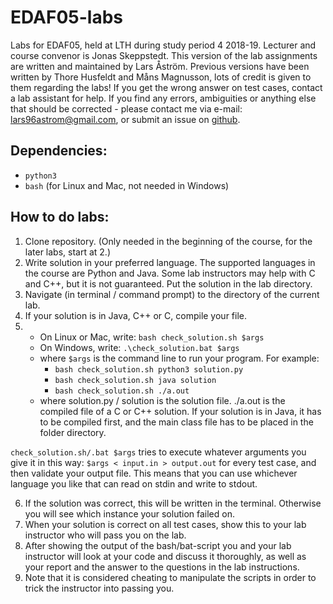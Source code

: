 # EDAF05-labs
Labs for EDAF05, held at LTH during study period 4 2018-19. Lecturer and course convenor is Jonas Skeppstedt. This version of the lab assignments are written and maintained by Lars Åström. Previous versions have been written by Thore Husfeldt and Måns Magnusson, lots of credit is given to them regarding the labs! If you get the wrong answer on test cases, contact a lab assistant for help. If you find any errors, ambiguities or anything else that should be corrected - please contact me via e-mail: lars96astrom@gmail.com, or submit an issue on [github](https://github.com/LarsAstrom/EDAF05-labs-public/issues).   

## Dependencies:
- `python3`
- `bash` (for Linux and Mac, not needed in Windows)

## How to do labs:
1. Clone repository. (Only needed in the beginning of the course, for the later labs, start at 2.)
2. Write solution in your preferred language. The supported languages in the course are Python and Java. Some lab instructors may help with C and C++, but it is not guaranteed. Put the solution in the lab directory.
3. Navigate (in terminal / command prompt) to the directory of the current lab. 
4. If your solution is in Java, C++ or C, compile your file.
5. 
    - On Linux or Mac, write: `bash check_solution.sh $args`
    - On Windows, write: `.\check_solution.bat $args`
    - where `$args` is the command line to run your program. For example:
        - `bash check_solution.sh python3 solution.py`
        - `bash check_solution.sh java solution`
        - `bash check_solution.sh ./a.out`
    - where solution.py / solution is the solution file. ./a.out is the compiled file of a C or C++ solution. If your solution is in Java, it has to be compiled first, and the main class file has to be placed in the folder directory.

`check_solution.sh/.bat $args` tries to execute whatever arguments you give it in this way: `$args < input.in > output.out` for every test case, and then validate your output file. This means that you can use whichever language you like that can read on stdin and write to stdout.

6. If the solution was correct, this will be written in the terminal. Otherwise you will see which instance your solution failed on.
7. When your solution is correct on all test cases, show this to your lab instructor who will pass you on the lab.
8. After showing the output of the bash/bat-script you and your lab instructor will look at your code and discuss it thoroughly, as well as your report and the answer to the questions in the lab instructions.
9. Note that it is considered cheating to manipulate the scripts in order to trick the instructor into passing you.
